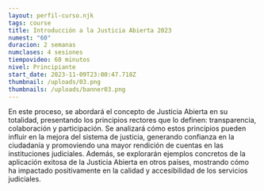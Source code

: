 ```yaml
---
layout: perfil-curso.njk
tags: course
title: Introducción a la Justicia Abierta 2023
numest: "60"
duracion: 2 semanas
numclases: 4 sesiones
tiempovideo: 60 minutos
nivel: Principiante
start_date: 2023-11-09T23:00:47.718Z
thumbnail: /uploads/03.png
thumbnails: /uploads/banner03.png
---
```

En este proceso, se abordará el concepto de Justicia Abierta en su totalidad, presentando los principios rectores que lo definen: transparencia, colaboración y participación. Se analizará cómo estos principios pueden influir en la mejora del sistema de justicia, generando confianza en la ciudadanía y promoviendo una mayor rendición de cuentas en las instituciones judiciales. Además, se explorarán ejemplos concretos de la aplicación exitosa de la Justicia Abierta en otros países, mostrando cómo ha impactado positivamente en la calidad y accesibilidad de los servicios judiciales.